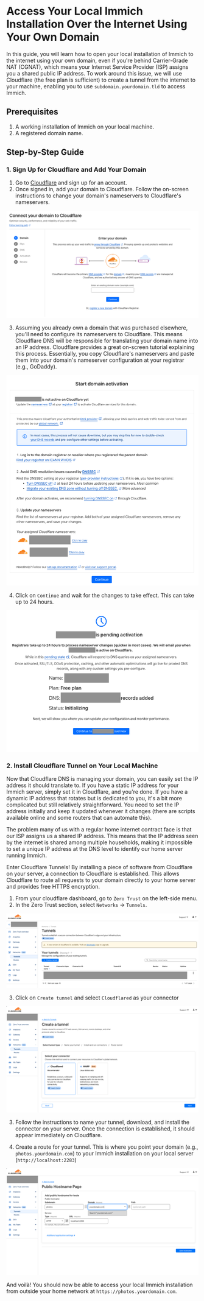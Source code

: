 # Access Your Local Immich Installation Over the Internet Using Your Own Domain

In this guide, you will learn how to open your local installation of Immich to the internet using your own domain, even if you're behind Carrier-Grade NAT (CGNAT), which means your Internet Service Provider (ISP) assigns you a shared public IP address. To work around this issue, we will use Cloudflare (the free plan is sufficient) to create a tunnel from the internet to your machine, enabling you to use `subdomain.yourdomain.tld` to access Immich.

## Prerequisites

1. A working installation of Immich on your local machine.
2. A registered domain name.

## Step-by-Step Guide

### 1. Sign Up for Cloudflare and Add Your Domain

1. Go to [Cloudflare](https://www.cloudflare.com/) and sign up for an account.
2. Once signed in, add your domain to Cloudflare. Follow the on-screen instructions to change your domain's nameservers to Cloudflare's nameservers.

![Step 2: enter your existing domain in cloudflare](./img/sc01.png)

3. Assuming you already own a domain that was purchased elsewhere, you'll need to configure its nameservers to Cloudflare. This means Cloudflare DNS will be responsible for translating your domain name into an IP address. Cloudflare provides a great on-screen tutorial explaining this process. Essentially, you copy Cloudflare's nameservers and paste them into your domain's nameserver configuration at your registrar (e.g., GoDaddy).

![Step 3: transfer your domain nameserver to cloudflare](./img/sc02.png)

4. Click on `Continue` and wait for the changes to take effect. This can take up to 24 hours.

![Step 4: wait for the nameserver change to take place](./img/sc03.png)

### 2. Install Cloudflare Tunnel on Your Local Machine

Now that Cloudflare DNS is managing your domain, you can easily set the IP address it should translate to. If you have a static IP address for your Immich server, simply set it in Cloudflare, and you're done. If you have a dynamic IP address that rotates but is dedicated to you, it's a bit more complicated but still relatively straightforward. You need to set the IP address initially and keep it updated whenever it changes (there are scripts available online and some routers that can automate this).

The problem many of us with a regular home internet contract face is that our ISP assigns us a shared IP address. This means that the IP address seen by the internet is shared among multiple households, making it impossible to set a unique IP address at the DNS level to identify our home server running Immich.

Enter Cloudflare Tunnels! By installing a piece of software from Cloudflare on your server, a connection to Cloudflare is established. This allows Cloudflare to route all requests to your domain directly to your home server and provides free HTTPS encryption.

1. From your cloudflare dashboard, go to `Zero Trust` on the left-side menu.
2. In the Zero Trust section, select `Networks` -> `Tunnels`.

![Step 5: find cloudflared tunnels in Zero Trust](./img/sc04.png)

3. Click on `Create tunnel` and select `Cloudflared` as your connector

![Step 6: create cloudflared tunnel](./img/sc05.png)

3. Follow the instructions to name your tunnel, download, and install the connector on your server. Once the connection is established, it should appear immediately on Cloudflare.

4. Create a route for your tunnel. This is where you point your domain (e.g., `photos.yourdomain.com`) to your Immich installation on your local server (`http://localhost:2283`)

![Step 6: create route](./img/sc06.png)

And voilà! You should now be able to access your local Immich installation from outside your home network at `https://photos.yourdomain.com`.